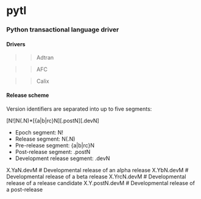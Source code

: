 # pytl
### Python transactional language driver

#### Drivers

> > Adtran

> > AFC

> > Calix

#### Release scheme

Version identifiers are separated into up to five segments:

[N!]N(.N)*[{a|b|rc}N][.postN][.devN]

* Epoch segment: N!
* Release segment: N(.N)
* Pre-release segment: {a|b|rc}N
* Post-release segment: .postN
* Development release segment: .devN


X.YaN.devM       # Developmental release of an alpha release
X.YbN.devM       # Developmental release of a beta release
X.YrcN.devM      # Developmental release of a release candidate
X.Y.postN.devM   # Developmental release of a post-release

